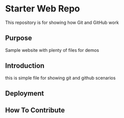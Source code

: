 # Starter Web Repo

This repository is for showing how Git and GitHub work

## Purpose

Sample website with plenty of files for demos

## Introduction
this is simple file for showing git and github scenarios

## Deployment
## How To Contribute